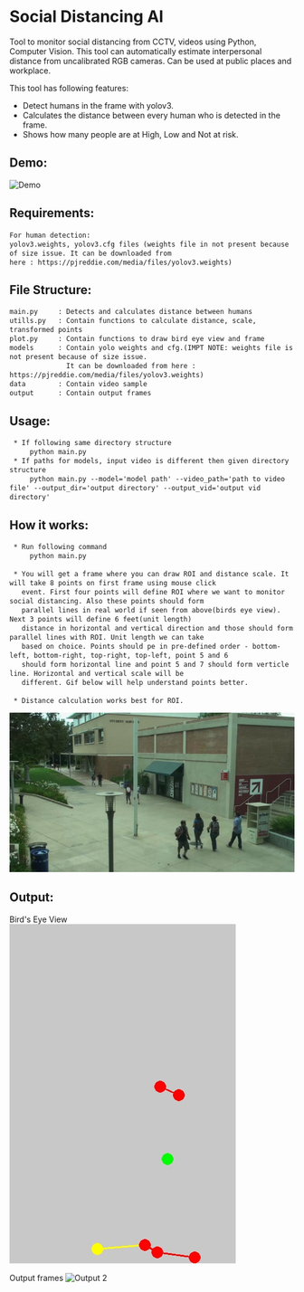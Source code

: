# Social Distancing AI

Tool to monitor social distancing from CCTV, videos using Python, Computer Vision. This tool can
automatically estimate interpersonal distance from uncalibrated RGB cameras. Can be used at public places and workplace.

This tool has following features:

- Detect humans in the frame with yolov3.
- Calculates the distance between every human who is detected in the frame.
- Shows how many people are at High, Low and Not at risk.

## Demo:

![Demo](./demo/social_distancing.gif)

## Requirements:

    For human detection:
    yolov3.weights, yolov3.cfg files (weights file in not present because of size issue. It can be downloaded from
    here : https://pjreddie.com/media/files/yolov3.weights)

## File Structure:

    main.py     : Detects and calculates distance between humans
    utills.py   : Contain functions to calculate distance, scale, transformed points
    plot.py     : Contain functions to draw bird eye view and frame
    models      : Contain yolo weights and cfg.(IMPT NOTE: weights file is not present because of size issue.
                  It can be downloaded from here : https://pjreddie.com/media/files/yolov3.weights)
    data        : Contain video sample
    output      : Contain output frames

## Usage:

     * If following same directory structure
         python main.py
     * If paths for models, input video is different then given directory structure
         python main.py --model='model path' --video_path='path to video file' --output_dir='output directory' --output_vid='output vid directory'

## How it works:

     * Run following command
         python main.py

     * You will get a frame where you can draw ROI and distance scale. It will take 8 points on first frame using mouse click
       event. First four points will define ROI where we want to monitor social distancing. Also these points should form
       parallel lines in real world if seen from above(birds eye view). Next 3 points will define 6 feet(unit length)
       distance in horizontal and vertical direction and those should form parallel lines with ROI. Unit length we can take
       based on choice. Points should pe in pre-defined order - bottom-left, bottom-right, top-right, top-left, point 5 and 6
       should form horizontal line and point 5 and 7 should form verticle line. Horizontal and vertical scale will be
       different. Gif below will help understand points better.

     * Distance calculation works best for ROI.

![Bird Eye View](./demo/demo.gif)

## Output:

Bird's Eye View  
![Bird Eye View](./demo/bird_eye_view.gif)

Output frames
![Output 2](./demo/social_distancing.gif)
